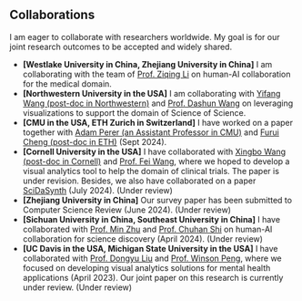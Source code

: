 ## Collaborations
I am eager to collaborate with researchers worldwide. My goal is for our joint research outcomes to be accepted and widely shared.
- **[Westlake University in China, Zhejiang University in China]** I am collaborating with the team of [Prof. Ziqing Li](https://scholar.google.com/citations?user=Y-nyLGIAAAAJ&hl=zh-CN) on human-AI collaboration for the medical domain.
- **[Northwestern University in the USA]** I am collaborating with [Yifang Wang (post-doc in Northwestern)](http://wangyifang.top/) and [Prof. Dashun Wang](https://www.kellogg.northwestern.edu/faculty/directory/wang_dashun.aspx) on leveraging visualizations to support the domain of Science of Science.
- **[CMU in the USA, ETH Zurich in Switzerland]** I have worked on a paper together with [Adam Perer (an Assistant Professor in CMU)](https://perer.org/) and [Furui Cheng (post-doc in ETH)](https://www.furuicheng.tech/) (Sept 2024).
- **[Cornell University in the USA]** I have collaborated with [Xingbo Wang (post-doc in Cornell)](https://andy-xingbowang.com/) and [Prof. Fei Wang](https://weill.cornell.edu/faculty-highlight/fei-wang-phd), where we hoped to develop a visual analytics tool to help the domain of clinical trials. The paper is under revision. Besides, we also have collaborated on a paper [SciDaSynth](https://arxiv.org/pdf/2404.13765) (July 2024). (Under review)
- **[Zhejiang University in China]** Our survey paper has been submitted to Computer Science Review (June 2024). (Under review)
- **[Sichuan University in China, Southeast University in China]** I have collaborated with [Prof. Min Zhu](https://cs.scu.edu.cn/info/1279/13673.htm) and [Prof. Chuhan Shi](https://shichuhan.github.io/) on human-AI collaboration for science discovery (April 2024). (Under review)
- **[UC Davis in the USA, Michigan State University in the USA]** I have collaborated with [Prof. Dongyu Liu](https://dongyu.tech/) and [Prof. Winson Peng](https://winsonpeng.github.io/), where we focused on developing visual analytics solutions for mental health applications (April 2023). Our joint paper on this research is currently under review. (Under review)
